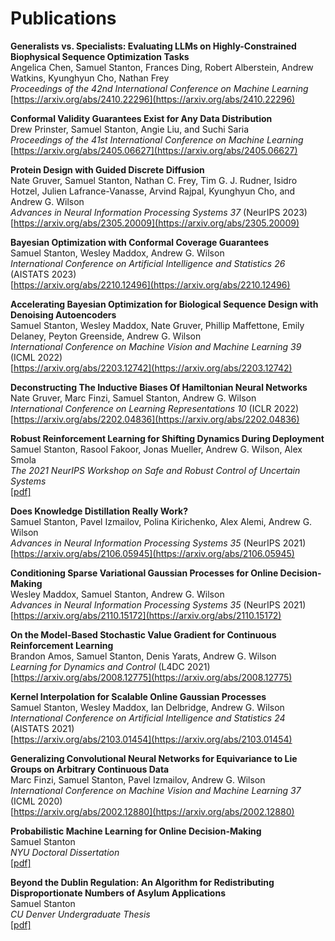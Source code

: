 # Publications

**Generalists vs. Specialists: Evaluating LLMs on Highly-Constrained Biophysical Sequence Optimization Tasks**  
Angelica Chen, Samuel Stanton, Frances Ding, Robert Alberstein, Andrew Watkins, Kyunghyun Cho, Nathan Frey  
*Proceedings of the 42nd International Conference on Machine Learning*  
[https://arxiv.org/abs/2410.22296](https://arxiv.org/abs/2410.22296)

**Conformal Validity Guarantees Exist for Any Data Distribution**  
Drew Prinster, Samuel Stanton, Angie Liu, and Suchi Saria  
*Proceedings of the 41st International Conference on Machine Learning*  
[https://arxiv.org/abs/2405.06627](https://arxiv.org/abs/2405.06627)

**Protein Design with Guided Discrete Diffusion**  
Nate Gruver, Samuel Stanton, Nathan C. Frey, Tim G. J. Rudner, Isidro Hotzel, Julien Lafrance-Vanasse, Arvind Rajpal, Kyunghyun Cho, and Andrew G. Wilson  
*Advances in Neural Information Processing Systems 37* (NeurIPS 2023)  
[https://arxiv.org/abs/2305.20009](https://arxiv.org/abs/2305.20009)

**Bayesian Optimization with Conformal Coverage Guarantees**  
Samuel Stanton, Wesley Maddox, Andrew G. Wilson  
*International Conference on Artificial Intelligence and Statistics 26* (AISTATS 2023)  
[https://arxiv.org/abs/2210.12496](https://arxiv.org/abs/2210.12496)

**Accelerating Bayesian Optimization for Biological Sequence Design with Denoising Autoencoders**  
Samuel Stanton, Wesley Maddox, Nate Gruver, Phillip Maffettone, Emily Delaney, Peyton Greenside, Andrew G. Wilson  
*International Conference on Machine Vision and Machine Learning 39* (ICML 2022)  
[https://arxiv.org/abs/2203.12742](https://arxiv.org/abs/2203.12742)

**Deconstructing The Inductive Biases Of Hamiltonian Neural Networks**  
Nate Gruver, Marc Finzi, Samuel Stanton, Andrew G. Wilson  
*International Conference on Learning Representations 10* (ICLR 2022)  
[https://arxiv.org/abs/2202.04836](https://arxiv.org/abs/2202.04836)

**Robust Reinforcement Learning for Shifting Dynamics During Deployment**  
Samuel Stanton, Rasool Fakoor, Jonas Mueller, Andrew G. Wilson, Alex Smola  
*The 2021 NeurIPS Workshop on Safe and Robust Control of Uncertain Systems*  
[[pdf]](https://assets.amazon.science/33/d8/db4f53b44e2c8efc98fc6d919c67/robust-reinforcement-learning-for-shifting-dynamics-during-deployment.pdf)

**Does Knowledge Distillation Really Work?**  
Samuel Stanton, Pavel Izmailov, Polina Kirichenko, Alex Alemi, Andrew G. Wilson  
*Advances in Neural Information Processing Systems 35* (NeurIPS 2021)  
[https://arxiv.org/abs/2106.05945](https://arxiv.org/abs/2106.05945)

**Conditioning Sparse Variational Gaussian Processes for Online Decision-Making**  
Wesley Maddox, Samuel Stanton, Andrew G. Wilson  
*Advances in Neural Information Processing Systems 35* (NeurIPS 2021)  
[https://arxiv.org/abs/2110.15172](https://arxiv.org/abs/2110.15172)

**On the Model-Based Stochastic Value Gradient for Continuous Reinforcement Learning**  
Brandon Amos, Samuel Stanton, Denis Yarats, Andrew G. Wilson  
*Learning for Dynamics and Control* (L4DC 2021)  
[https://arxiv.org/abs/2008.12775](https://arxiv.org/abs/2008.12775)

**Kernel Interpolation for Scalable Online Gaussian Processes**  
Samuel Stanton, Wesley Maddox, Ian Delbridge, Andrew G. Wilson  
*International Conference on Artificial Intelligence and Statistics 24* (AISTATS 2021)  
[https://arxiv.org/abs/2103.01454](https://arxiv.org/abs/2103.01454)

**Generalizing Convolutional Neural Networks for Equivariance to Lie Groups on Arbitrary Continuous Data**  
Marc Finzi, Samuel Stanton, Pavel Izmailov, Andrew G. Wilson  
*International Conference on Machine Vision and Machine Learning 37* (ICML 2020)  
[https://arxiv.org/abs/2002.12880](https://arxiv.org/abs/2002.12880)

**Probabilistic Machine Learning for Online Decision-Making**  
Samuel Stanton  
*NYU Doctoral Dissertation*  
[[pdf]](../files/samuel_stanton_dissertation.pdf)

**Beyond the Dublin Regulation: An Algorithm for Redistributing Disproportionate Numbers of Asylum Applications**  
Samuel Stanton  
*CU Denver Undergraduate Thesis*  
[[pdf]](../files/samuel_stanton_undergrad_thesis.pdf)